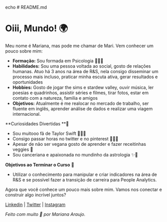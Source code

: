 echo # README.md

# Oiii, Mundo! 🌍

Meu nome é Mariana, mas pode me chamar de Mari. Vem conhecer um pouco sobre mim:

- **Formação:** Sou formada em Psicologia 🧚🏽‍♀️
- **Habilidades:** Sou uma pessoa voltada ao social, gosto de relações humanas. Atuo há 3 anos na área de R&S, nela consigo disseminar um processo mais incluso, praticar minha escuta ativa, gerar resultados e oportunidades
- **Hobbies:** Gosto de jogar the sims e stardew valley, ouvir música, ler poesias e quadrinhos, assistir séries e filmes, tirar fotos, estar em contato com a natureza, familia e amigos
- **Objetivos:** Atualmente é me realocar no mercado de trabalho, ser fluente em inglês, aprender análise de dados e realizar uma viagem internacional.

**Curiosidades Divertidas **🎉

- Sou muitooo fã de Taylor Swift 👩🏼‍🎤
- Consigo passar horas no twitter e no pinterest 👩🏽‍💻
- Apesar de não ser vegana gosto de aprender e fazer receitinhas veggies 🌱
- Sou canceriana e apaixonada no mundinho da astrologia ✨💫

**Objetivos ao Terminar o Curso** 🎯

- Utilizar o conhecimento para manipular e criar indicadores na área de R&S e se possível fazer a transição de carreira para People Analytics.

Agora que você conhece um pouco mais sobre mim. Vamos nos conectar e construir algo incrível juntos? 

[Linkedin](https://www.linkedin.com/in/marianadasilvaaraujo/) | [Twitter](https://twitter.com/mari18213) | [Instagram](https://www.instagram.com/maridsaraujo/)

*Feito com muito 💜 por Mariana Araujo.*